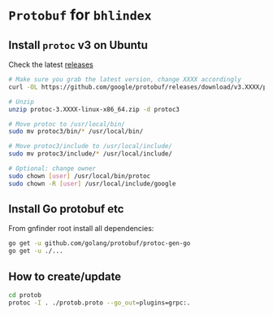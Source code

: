 # `Protobuf` for `bhlindex`

## Install `protoc` v3 on Ubuntu

Check the latest [releases](https://github.com/google/protobuf/releases)

```bash
# Make sure you grab the latest version, change XXXX accordingly
curl -OL https://github.com/google/protobuf/releases/download/v3.XXXX/protoc-3.XXXX-linux-x86_64.zip

# Unzip
unzip protoc-3.XXXX-linux-x86_64.zip -d protoc3

# Move protoc to /usr/local/bin/
sudo mv protoc3/bin/* /usr/local/bin/

# Move protoc3/include to /usr/local/include/
sudo mv protoc3/include/* /usr/local/include/

# Optional: change owner
sudo chown [user] /usr/local/bin/protoc
sudo chown -R [user] /usr/local/include/google
```

## Install Go protobuf etc

From gnfinder root install all dependencies:

```bash
go get -u github.com/golang/protobuf/protoc-gen-go
go get -u ./...
```

## How to create/update

```bash
cd protob
protoc -I . ./protob.proto --go_out=plugins=grpc:.
```
